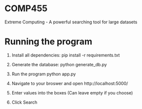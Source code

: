 # COMP455
Extreme Computing - A powerful searching tool for large datasets



# Running the program

1. Install all dependencies:
    pip install -r requirements.txt 

2. Generate the database:
     python generate_db.py

3. Run the program
    python app.py

4. Navigate to your broswer and open http://localhost:5000/

5. Enter values into the boxes (Can leave empty if you choose)

6. Click Search